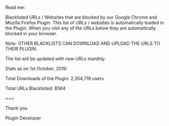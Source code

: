 Read me:

Blacklisted URLs / Websites that are blocked by our Google Chrome and Mozilla Firefox Plugin. This list of URLs / websites is automatically loaded in the Plugin. When you visit any of the URLs below they are automatically blocked in your browser. 

Note: OTHER BLACKLISTS CAN DOWNLOAD AND UPLOAD THE URLS TO THEIR PLUGIN.

The list will be updated with new URLs monthly.

Stats as on 1st October, 2019:

Total Downloads of the Plugin: 2,354,719 users

Total URLs Blacklisted: 8564

===

Thank you

Plugin Developer
